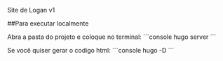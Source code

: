 Site de Logan v1

##Para executar localmente

Abra a pasta do projeto e coloque no terminal: 
´´´console
hugo server
´´´

Se você quiser gerar o codigo html:
´´´console
hugo -D
´´´